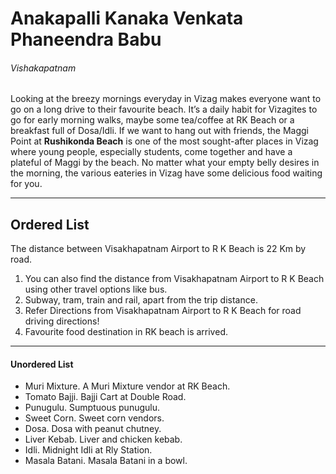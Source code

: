 # Anakapalli Kanaka Venkata Phaneendra Babu

###### Vishakapatnam

Looking at the breezy mornings everyday in Vizag makes everyone want to go on a long drive to their favourite beach. It’s a daily habit for Vizagites to go for early morning walks, maybe some tea/coffee at RK Beach or a breakfast full of Dosa/Idli. If we want to hang out with friends, the Maggi Point at **Rushikonda Beach** is one of the most sought-after places in Vizag where young people, especially students, come together and have a plateful of Maggi by the beach. No matter what your empty belly desires in the morning, the various eateries in Vizag have some delicious food waiting for you.

---
## Ordered List
The distance between Visakhapatnam Airport to R K Beach is 22 Km by road. 
1. You can also find the distance from Visakhapatnam Airport to R K Beach using other travel options like bus.
2. Subway, tram, train and rail, apart from the trip distance.
3. Refer Directions from Visakhapatnam Airport to R K Beach for road driving directions!
4. Favourite food destination in RK beach is arrived.

---
####  Unordered List
- Muri Mixture. A Muri Mixture vendor at RK Beach.
- Tomato Bajji. Bajji Cart at Double Road. 
- Punugulu. Sumptuous punugulu. 
- Sweet Corn. Sweet corn vendors. 
- Dosa. Dosa with peanut chutney. 
- Liver Kebab. Liver and chicken kebab. 
- Idli. Midnight Idli at Rly Station. 
- Masala Batani. Masala Batani in a bowl.

